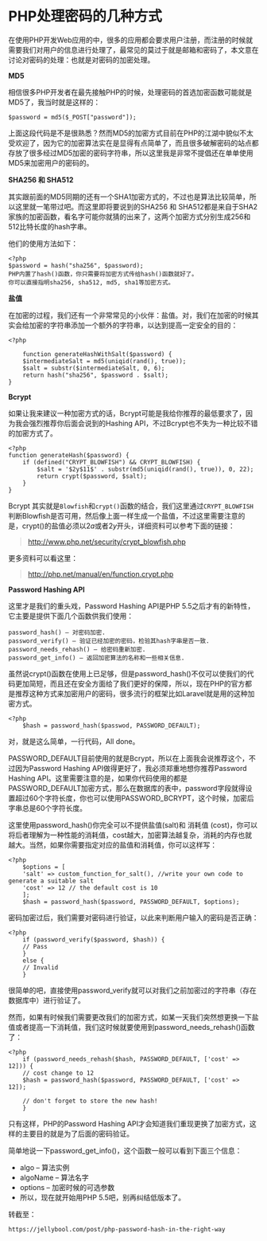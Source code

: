 # PHP处理密码的几种方式	 

在使用PHP开发Web应用的中，很多的应用都会要求用户注册，而注册的时候就需要我们对用户的信息进行处理了，最常见的莫过于就是邮箱和密码了，本文意在讨论对密码的处理：也就是对密码的加密处理。

**MD5**

相信很多PHP开发者在最先接触PHP的时候，处理密码的首选加密函数可能就是MD5了，我当时就是这样的：

    $password = md5($_POST["password"]);

上面这段代码是不是很熟悉？然而MD5的加密方式目前在PHP的江湖中貌似不太受欢迎了，因为它的加密算法实在是显得有点简单了，而且很多破解密码的站点都存放了很多经过MD5加密的密码字符串，所以这里我是非常不提倡还在单单使用MD5来加密用户的密码的。

**SHA256 和 SHA512**

其实跟前面的MD5同期的还有一个SHA1加密方式的，不过也是算法比较简单，所以这里就一笔带过吧。而这里即将要说到的SHA256 和 SHA512都是来自于SHA2家族的加密函数，看名字可能你就猜的出来了，这两个加密方式分别生成256和512比特长度的hash字串。

他们的使用方法如下：

    <?php
    $password = hash("sha256", $password);
    PHP内置了hash()函数，你只需要将加密方式传给hash()函数就好了。
	你可以直接指明sha256, sha512, md5, sha1等加密方式。

**盐值**

在加密的过程，我们还有一个非常常见的小伙伴：盐值。对，我们在加密的时候其实会给加密的字符串添加一个额外的字符串，以达到提高一定安全的目的：

    <?php
	    
	    function generateHashWithSalt($password) {
	    $intermediateSalt = md5(uniqid(rand(), true));
	    $salt = substr($intermediateSalt, 0, 6);
	    return hash("sha256", $password . $salt);
    }


**Bcrypt**

如果让我来建议一种加密方式的话，Bcrypt可能是我给你推荐的最低要求了，因为我会强烈推荐你后面会说到的Hashing API，不过Bcrypt也不失为一种比较不错的加密方式了。

    <?php
    function generateHash($password) {
	    if (defined("CRYPT_BLOWFISH") && CRYPT_BLOWFISH) {
		    $salt = '$2y$11$' . substr(md5(uniqid(rand(), true)), 0, 22);
		    return crypt($password, $salt);
	    }
    }

Bcrypt 其实就是`Blowfish`和`crypt()`函数的结合，我们这里通过`CRYPT_BLOWFISH`判断Blowfish是否可用，然后像上面一样生成一个盐值，不过这里需要注意的是，crypt()的盐值必须以$2a$或者$2y$开头，详细资料可以参考下面的链接：

> http://www.php.net/security/crypt_blowfish.php

更多资料可以看这里：

> http://php.net/manual/en/function.crypt.php

**Password Hashing API**

这里才是我们的重头戏，Password Hashing API是PHP 5.5之后才有的新特性，它主要是提供下面几个函数供我们使用：

    password_hash() – 对密码加密.
    password_verify() – 验证已经加密的密码，检验其hash字串是否一致.
    password_needs_rehash() – 给密码重新加密.
    password_get_info() – 返回加密算法的名称和一些相关信息.

虽然说crypt()函数在使用上已足够，但是password_hash()不仅可以使我们的代码更加简短，而且还在安全方面给了我们更好的保障，所以，现在PHP的官方都是推荐这种方式来加密用户的密码，很多流行的框架比如Laravel就是用的这种加密方式。

    <?php
    	$hash = password_hash($passwod, PASSWORD_DEFAULT);

对，就是这么简单，一行代码，All done。

PASSWORD_DEFAULT目前使用的就是Bcrypt，所以在上面我会说推荐这个，不过因为Password Hashing API做得更好了，我必须郑重地想你推荐Password Hashing API。这里需要注意的是，如果你代码使用的都是PASSWORD_DEFAULT加密方式，那么在数据库的表中，password字段就得设置超过60个字符长度，你也可以使用PASSWORD_BCRYPT，这个时候，加密后字串总是60个字符长度。

这里使用password_hash()你完全可以不提供盐值(salt)和 消耗值 (cost)，你可以将后者理解为一种性能的消耗值，cost越大，加密算法越复杂，消耗的内存也就越大。当然，如果你需要指定对应的盐值和消耗值，你可以这样写：

    <?php
	    $options = [
	    'salt' => custom_function_for_salt(), //write your own code to generate a suitable salt
	    'cost' => 12 // the default cost is 10
	    ];
	    $hash = password_hash($password, PASSWORD_DEFAULT, $options);

密码加密过后，我们需要对密码进行验证，以此来判断用户输入的密码是否正确：

    <?php
	    if (password_verify($password, $hash)) {
	    // Pass
	    }
	    else {
	    // Invalid
	    }

很简单的吧，直接使用password_verify就可以对我们之前加密过的字符串（存在数据库中）进行验证了。

然而，如果有时候我们需要更改我们的加密方式，如某一天我们突然想更换一下盐值或者提高一下消耗值，我们这时候就要使用到password_needs_rehash()函数了：

    <?php
	    if (password_needs_rehash($hash, PASSWORD_DEFAULT, ['cost' => 12])) {
	    // cost change to 12
	    $hash = password_hash($password, PASSWORD_DEFAULT, ['cost' => 12]);
	    
	    // don't forget to store the new hash!
	    }

只有这样，PHP的Password Hashing API才会知道我们重现更换了加密方式，这样的主要目的就是为了后面的密码验证。

简单地说一下password_get_info()，这个函数一般可以看到下面三个信息：

- algo – 算法实例
- algoName – 算法名字
- options – 加密时候的可选参数
- 所以，现在就开始用PHP 5.5吧，别再纠结低版本了。

转截至：

    https://jellybool.com/post/php-password-hash-in-the-right-way